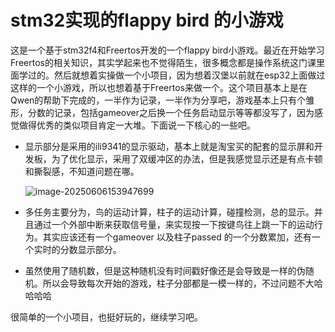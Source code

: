 # stm32实现的flappy bird 的小游戏
这是一个基于stm32f4和Freertos开发的一个flappy bird小游戏。最近在开始学习Freertos的相关知识，其实学起来也不觉得陌生，很多概念都是操作系统这门课里面学过的。然后就想着实操做一个小项目，因为想着汉堡以前就在esp32上面做过这样的一个小游戏，所以也想着基于Freertos来做一个。这个项目基本上是在Qwen的帮助下完成的，一半作为记录，一半作为分享吧，游戏基本上只有个雏形，分数的记录，包括gameover之后换一个任务启动显示等等都没写了，因为感觉做得优秀的类似项目肯定一大堆。下面说一下核心的一些吧。

- 显示部分是采用的ili9341的显示驱动，基本上就是淘宝买的配套的显示屏和开发板，为了优化显示，采用了双缓冲区的办法，但是我感觉显示还是有点卡顿和撕裂感，不知道问题在哪。

   ![image-20250606153947699](http://photo.lyhlyhl.site/image-20250606153947699.png)

- 多任务主要分为，鸟的运动计算，柱子的运动计算，碰撞检测，总的显示。并且通过一个外部中断来获取信号量，来实现按一下按键鸟往上跳一下的运动行为。其实应该还有一个gameover 以及柱子passed 的一个分数累加，还有一个实时的分数显示部分。

- 虽然使用了随机数，但是这种随机没有时间戳好像还是会导致是一样的伪随机。所以会导致每次开始的游戏，柱子分部都是一模一样的，不过问题不大哈哈哈哈

很简单的一个小项目，也挺好玩的，继续学习吧。
